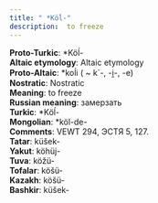 ```yaml
---
title: " *Köĺ-"
description:  to freeze
---
```


<strong>Proto-Turkic</strong>:  *Köĺ-<br>
<strong>Altaic etymology</strong>:  Altaic etymology<br>
<strong> Proto-Altaic</strong>:  *koĺi ( ~ k`-, -i̯-, -e)<br>
<strong>Nostratic</strong>:  Nostratic<br>
<strong>Meaning</strong>:  to freeze<br>
<strong>Russian meaning</strong>:  замерзать<br>
<strong>Turkic</strong>:  *Köĺ-<br>
<strong>Mongolian</strong>:  *köl-de-<br>
<strong>Comments</strong>:  VEWT 294, ЭСТЯ 5, 127.<br>
<strong>Tatar</strong>:  küšek-<br>
<strong>Yakut</strong>:  köhüj-<br>
<strong>Tuva</strong>:  köžü-<br>
<strong>Tofalar</strong>:  köšü-<br>
<strong>Kazakh</strong>:  köšü-<br>
<strong>Bashkir</strong>:  küšek-<br>


